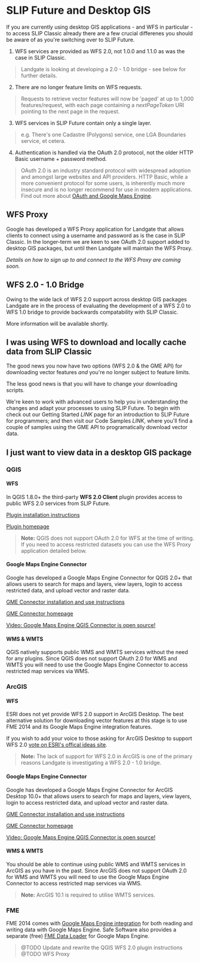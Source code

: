 # SLIP Future and Desktop GIS
If you are currently using desktop GIS applications - and WFS in particular - to access SLIP Classic already there are a few crucial differenes you should be aware of as you're switching over to SLIP Future.

1. WFS services are provided as WFS 2.0, not 1.0.0 and 1.1.0 as was the case in SLIP Classic.
> Landgate is looking at developing a 2.0 - 1.0 bridge - see below for further details.

2. There are no longer feature limits on WFS requests.
> Requests to retrieve vector features will now be 'paged' at up to 1,000 features/request, with each page containing a *nextPageToken* URI pointing to the next page in the request.

3. WFS services in SLIP Future contain only a single layer.
> e.g. There's one Cadastre (Polygons) service, one LGA Boundaries service, et cetera.

4. Authentication is handled via the OAuth 2.0 protocol, not the older HTTP Basic username + password method.
> OAuth 2.0 is an industry standard protocol with widespread adoption and amongst large websites and API providers. HTTP Basic, while a more convenient protocol for some users, is inherently much more insecure and is no longer recommend for use in modern applications. Find out more about [OAuth and Google Maps Engine](https://developers.google.com/maps-engine/documentation/oauth/).

## WFS Proxy
Google has developed a WFS Proxy application for Landgate that allows clients to connect using a username and password as is the case in SLIP Classic. In the longer-term we are keen to see OAuth 2.0 support added to desktop GIS packages, but until then Landgate will maintain the WFS Proxy.

*Details on how to sign up to and connect to the WFS Proxy are coming soon.*

## WFS 2.0 - 1.0 Bridge
Owing to the wide lack of WFS 2.0 support across desktop GIS packages Landgate are in the process of evaluating the development of a WFS 2.0 to WFS 1.0 bridge to provide backwards compatability with SLIP Classic.

More information will be available shortly.

## I was using WFS to download and locally cache data from SLIP Classic
The good news you now have two options (WFS 2.0 & the GME API) for downloading vector features *and* you're no longer subject to feature limits.

The less good news is that you will have to change your downloading scripts.

We're keen to work with advanced users to help you in understanding the changes and adapt your processes to using SLIP Future. To begin with check out our Getting Started $LINK$ page for an introduction to SLIP Future for programmers; and then visit our Code Samples $LINK$, where you'll find a couple of samples using the GME API to programatically download vector data.

## I just want to view data in a desktop GIS package
### QGIS
#### WFS
In QGIS 1.8.0+ the third-party **WFS 2.0 Client** plugin provides access to public WFS 2.0 services from SLIP Future.

[Plugin installation instructions](https://drive.google.com/file/d/0B0kxJh5jFHnyNndmSHdZRGtSb0k/edit?usp=sharing)

[Plugin homepage](http://plugins.qgis.org/plugins/wfsclient/)

> **Note:** QGIS does not support OAuth 2.0 for WFS at the time of writing. If you need to access restricted datasets you can use the WFS Proxy application detailed below.

#### Google Maps Engine Connector
Google has developed a Google Maps Engine Connector for QGIS 2.0+ that allows users to search for maps and layers, view layers, login to access restricted data, and upload vector and raster data.

[GME Connector installation and use instructions](https://docs.google.com/document/d/1b-FQS0O1q9y-RJxCk-oZTqbmryZSLYnago9lzCatjIY/edit?usp=sharing)

[GME Connector homepage](https://github.com/googlemaps/mapsengine-qgis-connector)

[Video: Google Maps Engine QGIS Connector is open source!](https://developers.google.com/live/shows/5452616121188352)

#### WMS & WMTS
QGIS natively supports public WMS and WMTS services without the need for any plugins. Since QGIS does not support OAuth 2.0 for WMS and WMTS you will need to use the Google Maps Engine Connector to access restricted map services via WMS.

### ArcGIS
#### WFS
ESRI does not yet provide WFS 2.0 support in ArcGIS Desktop. The best alternative solution for downloading vector features at this stage is to use FME 2014 and its Google Maps Engine integration features.

If you wish to add your voice to those asking for ArcGIS Desktop to support WFS 2.0 [vote on ESRI's offical ideas site](http://ideas.arcgis.com/ideaView?id=08730000000bvIKAAY).

> **Note:** The lack of support for WFS 2.0 in ArcGIS is one of the primary reasons Landgate is investigating a WFS 2.0 - 1.0 bridge.

#### Google Maps Engine Connector
Google has developed a Google Maps Engine Connector for ArcGIS Desktop 10.0+ that allows users to search for maps and layers, view layers, login to access restricted data, and upload vector and raster data.

[GME Connector installation and use instructions](https://drive.google.com/file/d/0B0kxJh5jFHnycGRuRnZLRHQ5d28/edit?usp=sharing)

[GME Connector homepage](https://github.com/googlemaps/mapsengine-arcgis-connector)

[Video: Google Maps Engine QGIS Connector is open source!](http://www.youtube.com/watch?v=in2IP4o79fQ)

#### WMS & WMTS
You should be able to continue using public WMS and WMTS services in ArcGIS as you have in the past. Since ArcGIS does not support OAuth 2.0 for WMS and WMTS you will need to use the Google Maps Engine Connector to access restricted map services via WMS.

> **Note:** ArcGIS 10.1 is required to utilise WMTS services.

### FME
FME 2014 comes with [Google Maps Engine integration](http://www.safe.com/highlight/google-maps-engine/) for both reading and writing data with Google Maps Engine. Safe Software also provides a separate (free) [FME Data Loader](http://www.safe.com/highlight/google-maps-engine/) for Google Maps Engine.


> @TODO Update and rewrite the QGIS WFS 2.0 plugin instructions
> @TODO WFS Proxy
